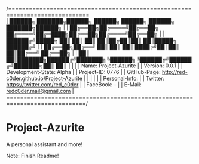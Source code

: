  /=============================================================================\
|   ██████╗ ███████╗██████╗          ██████╗ ██████╗ ██████╗ ███████╗██████╗    |
|   ██╔══██╗██╔════╝██╔══██╗        ██╔════╝██╔═████╗██╔══██╗██╔════╝██╔══██╗   |
|   ██████╔╝█████╗  ██║  ██║        ██║     ██║██╔██║██║  ██║█████╗  ██████╔╝   |
|   ██╔══██╗██╔══╝  ██║  ██║        ██║     ████╔╝██║██║  ██║██╔══╝  ██╔══██╗   |
|   ██║  ██║███████╗██████╔╝███████╗╚██████╗╚██████╔╝██████╔╝███████╗██║  ██║   |
|                                                                               |
|   Name: Project-Azurite                                                       |
|   Version: 0.0.1                                                              |
|   Development-State: Alpha                                                    |
|   Project-ID: 0776                                                            |
|   GitHub-Page: http://red-c0der.github.io/Project-Azurite                     |
|                                                                               |
|                                                                               |
|   Personal-Info:                                                              |
|   Twitter: https://twitter.com/red_c0der                                      |
|   FaceBook: -                                                                 |
|   E-Mail: redc0der.mail@gmail.com                                             |
 \=============================================================================/

# Project-Azurite
A personal assistant and more!

Note: Finish Readme!
